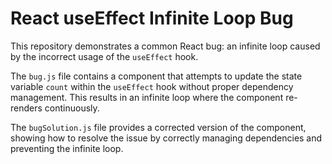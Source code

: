 # React useEffect Infinite Loop Bug

This repository demonstrates a common React bug: an infinite loop caused by the incorrect usage of the `useEffect` hook.

The `bug.js` file contains a component that attempts to update the state variable `count` within the `useEffect` hook without proper dependency management. This results in an infinite loop where the component re-renders continuously.

The `bugSolution.js` file provides a corrected version of the component, showing how to resolve the issue by correctly managing dependencies and preventing the infinite loop.